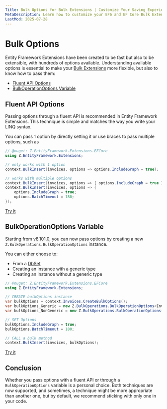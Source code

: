 ```yaml
---
Title: Bulk Options for Bulk Extensions | Customize Your Saving Experience
MetaDescription: Learn how to customize your EF6 and EF Core Bulk Extensions by customizing methods with bulk options. Over 100 options are available to cover any scenario - try it now.
LastMod: 2025-07-28
---
```


# Bulk Options

Entity Framework Extensions have been created to be fast but also to be extensible, with hundreds of options available. Understanding available options is essential to make your [Bulk Extensions](https://entityframework-extensions.net/bulk-extensions) more flexible, but also to know how to pass them:

- [Fluent API Options](#fluent-api-options)
- [BulkOperationOptions Variable](#bulkoperationoptions-variable)

## Fluent API Options

Passing options through a fluent API is recommended in Entity Framework Extensions. This technique is simple and matches the way you write your LINQ syntax.

You can pass 1 option by directly setting it or use braces to pass multiple options, such as

```csharp
// @nuget: Z.EntityFramework.Extensions.EFCore
using Z.EntityFramework.Extensions;

// only works with 1 option
context.BulkInsert(invoices, options => options.IncludeGraph = true);

// works with multiple options
context.BulkInsert(invoices, options => { options.IncludeGraph = true });
context.BulkInsert(invoices, options => { 
    options.IncludeGraph = true;
    options.BatchTimeout = 180;
});
```

[Try it](https://dotnetfiddle.net/B5myBe)

## BulkOperationOptions Variable

Starting from [v8.101.0](/v8-101-0-0-efcore-8), you can now pass options by creating a new `Z.BulkOperations.BulkOperationOptions` instance.

You can either choose to:

- From a [DbSet](https://www.learnentityframeworkcore.com/dbset)
- Creating an instance with a generic type
- Creating an instance without a generic type

```csharp
// @nuget: Z.EntityFramework.Extensions.EFCore
using Z.EntityFramework.Extensions;

// CREATE bulkOptions instance
var bulkOptions = context.Invoices.CreateBulkOptions();
var bulkOptions_Generic = new Z.BulkOperations.BulkOperationOptions<Invoice>();
var bulkOptions_NonGeneric = new Z.BulkOperations.BulkOperationOptions();

// SET Options
bulkOptions.IncludeGraph = true;
bulkOptions.BatchTimeout = 180;

// CALL a bulk method
context.BulkInsert(invoices, bulkOptions);
```

[Try it](https://dotnetfiddle.net/njEg4j)

## Conclusion

Whether you pass options with a fluent API or through a `BulkOperationOptions` variable is a personal choice. Both techniques are now supported, and sometimes, a technique might be more appropriate than another one, but by default, we recommend sticking with only one in your code.